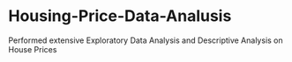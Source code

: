 # Housing-Price-Data-Analusis
Performed extensive Exploratory Data Analysis and Descriptive Analysis on House Prices
